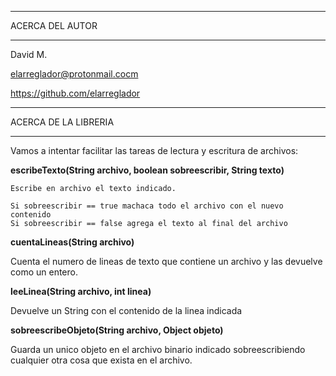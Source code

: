************************************
ACERCA DEL AUTOR
************************************

David M.

elarreglador@protonmail.cocm

https://github.com/elarreglador


************************************
ACERCA DE LA LIBRERIA
************************************

Vamos a intentar facilitar las tareas de lectura y escritura de archivos:



**escribeTexto(String archivo, boolean sobreescribir, String texto)**

    Escribe en archivo el texto indicado.

    Si sobreescribir == true machaca todo el archivo con el nuevo contenido
    Si sobreescribir == false agrega el texto al final del archivo



**cuentaLineas(String archivo)**

   Cuenta el numero de lineas de texto que contiene un archivo y las devuelve como un entero.



**leeLinea(String archivo, int linea)**
   
   Devuelve un String con el contenido de la linea indicada



**sobreescribeObjeto(String archivo, Object objeto)**

   Guarda un unico objeto en el archivo binario indicado sobreescribiendo cualquier otra cosa que exista en el archivo.



